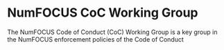 # NumFOCUS CoC Working Group
The NumFOCUS Code of Conduct (CoC) Working Group is a key group in the NumFOCUS enforcement policies of the Code of Conduct
